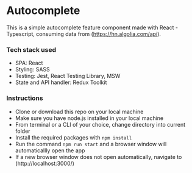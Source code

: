 # Autocomplete

This is a simple autocomplete feature component made with React - Typescript, consuming data from (https://hn.algolia.com/api).

### Tech stack used

- SPA: React
- Styling: SASS
- Testing: Jest, React Testing Library, MSW
- State and API handler: Redux Toolkit

### Instructions

- Clone or download this repo on your local machine
- Make sure you have node.js installed in your local machine
- From terminal or a CLI of your choice, change directory into current folder
- Install the required packages with `npm install`
- Run the command `npm run start` and a browser window will automaticallly open the app
- If a new browser window does not open automatically, navigate to (http://localhost:3000/)
